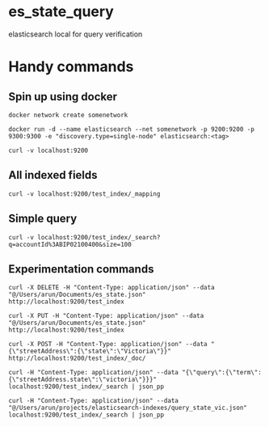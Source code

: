 # es_state_query
elasticsearch local for query verification

# Handy commands

## Spin up using docker
`docker network create somenetwork`

`docker run -d --name elasticsearch --net somenetwork -p 9200:9200 -p 9300:9300 -e "discovery.type=single-node" elasticsearch:<tag>`

`curl -v localhost:9200`

## All indexed fields
`curl -v localhost:9200/test_index/_mapping`

## Simple query
`curl -v localhost:9200/test_index/_search?q=accountId%3ABIP02100400&size=100`

## Experimentation commands
`curl -X DELETE -H "Content-Type: application/json" --data "@/Users/arun/Documents/es_state.json" http://localhost:9200/test_index`

`curl -X PUT -H "Content-Type: application/json" --data "@/Users/arun/Documents/es_state.json" http://localhost:9200/test_index`

`curl -X POST -H "Content-Type: application/json" --data "{\"streetAddress\":{\"state\":\"Victoria\"}}" http://localhost:9200/test_index/_doc/`

`curl -H "Content-Type: application/json" --data "{\"query\":{\"term\":{\"streetAddress.state\":\"victoria\"}}}" localhost:9200/test_index/_search | json_pp`

`curl -H "Content-Type: application/json" --data "@/Users/arun/projects/elasticsearch-indexes/query_state_vic.json" localhost:9200/test_index/_search | json_pp`
